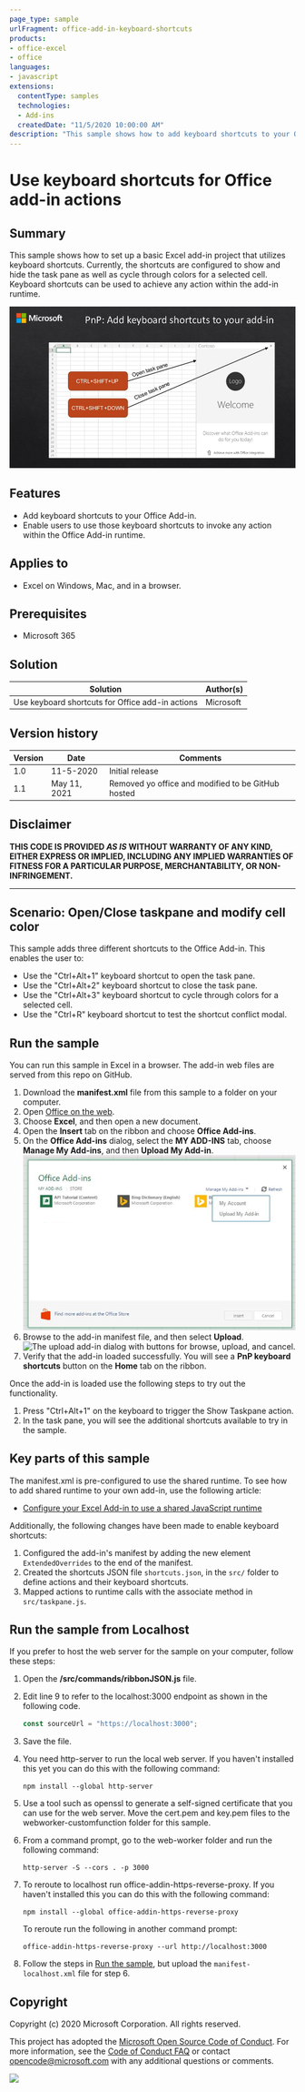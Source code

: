 ```yaml
---
page_type: sample
urlFragment: office-add-in-keyboard-shortcuts
products:
- office-excel
- office
languages:
- javascript
extensions:
  contentType: samples
  technologies:
  - Add-ins
  createdDate: "11/5/2020 10:00:00 AM"
description: "This sample shows how to add keyboard shortcuts to your Office Add-in."
---
```


# Use keyboard shortcuts for Office add-in actions

## Summary

This sample shows how to set up a basic Excel add-in project that utilizes keyboard shortcuts. Currently, the shortcuts are configured to show and hide the task pane as well as cycle through colors for a selected cell. Keyboard shortcuts can be used to achieve any action within the add-in runtime.

![Screen shot of Excel showing the use of CTRL+SHIFT+UP to open the task pane, and CTRL+SHIFT+DOWN to close the task pane.](./assets/excel-keyboard-shortcuts-overview.jpg)

## Features

- Add keyboard shortcuts to your Office Add-in.
- Enable users to use those keyboard shortcuts to invoke any action within the Office Add-in runtime.

## Applies to

-  Excel on Windows, Mac, and in a browser.

## Prerequisites

- Microsoft 365

## Solution

Solution | Author(s)
---------|----------
Use keyboard shortcuts for Office add-in actions | Microsoft

## Version history

Version  | Date | Comments
---------| -----| --------
1.0 | 11-5-2020 | Initial release
1.1 | May 11, 2021 | Removed yo office and modified to be GitHub hosted

## Disclaimer

**THIS CODE IS PROVIDED *AS IS* WITHOUT WARRANTY OF ANY KIND, EITHER EXPRESS OR IMPLIED, INCLUDING ANY IMPLIED WARRANTIES OF FITNESS FOR A PARTICULAR PURPOSE, MERCHANTABILITY, OR NON-INFRINGEMENT.**

----------

## Scenario: Open/Close taskpane and modify cell color

This sample adds three different shortcuts to the Office Add-in. This enables the user to:

- Use the "Ctrl+Alt+1" keyboard shortcut to open the task pane.
- Use the "Ctrl+Alt+2" keyboard shortcut to close the task pane.
- Use the "Ctrl+Alt+3" keyboard shortcut to cycle through colors for a selected cell.
- Use the "Ctrl+R" keyboard shortcut to test the shortcut conflict modal.

## Run the sample

You can run this sample in Excel in a browser. The add-in web files are served from this repo on GitHub.

1. Download the **manifest.xml** file from this sample to a folder on your computer.
1. Open [Office on the web](https://office.live.com/).
1. Choose **Excel**, and then open a new document.
1. Open the **Insert** tab on the ribbon and choose **Office Add-ins**.
1. On the **Office Add-ins** dialog, select the **MY ADD-INS** tab, choose **Manage My Add-ins**, and then **Upload My Add-in**.
   ![The Office Add-ins dialog with a drop-down in the upper right reading "Manage my add-ins" and a drop-down below it with the option "Upload My Add-in"](../../Samples/images/office-add-ins-my-account.png)
1. Browse to the add-in manifest file, and then select **Upload**.
   ![The upload add-in dialog with buttons for browse, upload, and cancel.
](../../Samples/images/upload-add-in.png)
1. Verify that the add-in loaded successfully. You will see a **PnP keyboard shortcuts** button on the **Home** tab on the ribbon.

Once the add-in is loaded use the following steps to try out the functionality.

1. Press "Ctrl+Alt+1" on the keyboard to trigger the Show Taskpane action.
2. In the task pane, you will see the additional shortcuts available to try in the sample.

## Key parts of this sample

The manifest.xml is pre-configured to use the shared runtime. To see how to add shared runtime to your own add-in, use the following article:

- [Configure your Excel Add-in to use a shared JavaScript runtime](https://learn.microsoft.com/en-us/office/dev/add-ins/excel/configure-your-add-in-to-use-a-shared-runtime)


Additionally, the following changes have been made to enable keyboard shortcuts:

1. Configured the add-in's manifest by adding the new element `ExtendedOverrides` to the end of the manifest.
2. Created the shortcuts JSON file `shortcuts.json`, in the `src/` folder to define actions and their keyboard shortcuts.
3. Mapped actions to runtime calls with the associate method in `src/taskpane.js`.


## Run the sample from Localhost

If you prefer to host the web server for the sample on your computer, follow these steps:

1. Open the **/src/commands/ribbonJSON.js** file.
1. Edit line 9 to refer to the localhost:3000 endpoint as shown in the following code.
    
    ```javascript
    const sourceUrl = "https://localhost:3000";
    ```
    
1. Save the file.
1. You need http-server to run the local web server. If you haven't installed this yet you can do this with the following command:
    
    ```console
    npm install --global http-server
    ```
    
2. Use a tool such as openssl to generate a self-signed certificate that you can use for the web server. Move the cert.pem and key.pem files to the webworker-customfunction folder for this sample.
3. From a command prompt, go to the web-worker folder and run the following command:
    
    ```console
    http-server -S --cors . -p 3000
    ```
    
4. To reroute to localhost run office-addin-https-reverse-proxy. If you haven't installed this you can do this with the following command:
    
    ```console
    npm install --global office-addin-https-reverse-proxy
    ```
    
    To reroute run the following in another command prompt:
    
    ```console
    office-addin-https-reverse-proxy --url http://localhost:3000
    ```
    
5. Follow the steps in [Run the sample](https://github.com/OfficeDev/PnP-OfficeAddins/tree/main/Samples/excel-keyboard-shortcuts#run-the-sample), but upload the `manifest-localhost.xml` file for step 6.

## Copyright

Copyright (c) 2020 Microsoft Corporation. All rights reserved.

This project has adopted the [Microsoft Open Source Code of Conduct](https://opensource.microsoft.com/codeofconduct/). For more information, see the [Code of Conduct FAQ](https://opensource.microsoft.com/codeofconduct/faq/) or contact [opencode@microsoft.com](mailto:opencode@microsoft.com) with any additional questions or comments.

<img src="https://pnptelemetry.azurewebsites.net/pnp-officeaddins/samples/excel-keyboard-shortcuts" />
